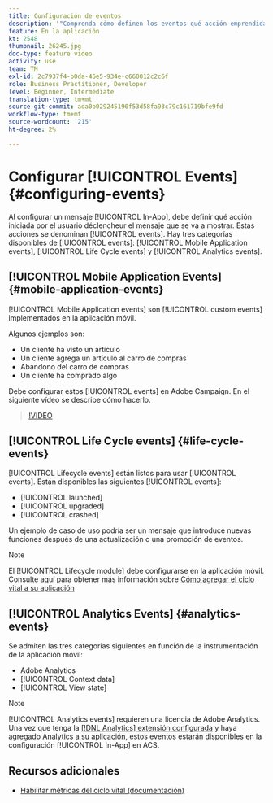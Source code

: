 ```yaml
---
title: Configuración de eventos
description: '"Comprenda cómo definen los eventos qué acción emprendida por el usuario déclencheur que se muestre un mensaje en la aplicación. ”'
feature: En la aplicación
kt: 2548
thumbnail: 26245.jpg
doc-type: feature video
activity: use
team: TM
exl-id: 2c7937f4-b0da-46e5-934e-c660012c2c6f
role: Business Practitioner, Developer
level: Beginner, Intermediate
translation-type: tm+mt
source-git-commit: ada0b029245190f53d58fa93c79c161719bfe9fd
workflow-type: tm+mt
source-wordcount: '215'
ht-degree: 2%

---
```


# Configurar [!UICONTROL Events] {#configuring-events}

Al configurar un mensaje [!UICONTROL In-App], debe definir qué acción iniciada por el usuario déclencheur el mensaje que se va a mostrar. Estas acciones se denominan [!UICONTROL events]. Hay tres categorías disponibles de [!UICONTROL events]: [!UICONTROL Mobile Application events], [!UICONTROL Life Cycle events] y [!UICONTROL Analytics events].

## [!UICONTROL Mobile Application Events] {#mobile-application-events}

[!UICONTROL Mobile Application events] son  [!UICONTROL custom events] implementados en la aplicación móvil.

Algunos ejemplos son:

* Un cliente ha visto un artículo
* Un cliente agrega un artículo al carro de compras
* Abandono del carro de compras
* Un cliente ha comprado algo

Debe configurar estos [!UICONTROL events] en Adobe Campaign. En el siguiente vídeo se describe cómo hacerlo.

>[!VIDEO](https://video.tv.adobe.com/v/26245?quality=12)

## [!UICONTROL Life Cycle events]  {#life-cycle-events}

[!UICONTROL Lifecycle events] están listos para usar  [!UICONTROL events]. Están disponibles las siguientes [!UICONTROL events]:

* [!UICONTROL launched]
* [!UICONTROL upgraded]
* [!UICONTROL crashed]

Un ejemplo de caso de uso podría ser un mensaje que introduce nuevas funciones después de una actualización o una promoción de eventos.

>[!NOTE]
>
>El [!UICONTROL Lifecycle module] debe configurarse en la aplicación móvil. Consulte aquí para obtener más información sobre [Cómo agregar el ciclo vital a su aplicación](https://aep-sdks.gitbook.io/docs/using-mobile-extensions/mobile-core/lifecycle)

## [!UICONTROL Analytics Events] {#analytics-events}

Se admiten las tres categorías siguientes en función de la instrumentación de la aplicación móvil:

* Adobe Analytics
* [!UICONTROL Context data]
* [!UICONTROL View state]

>[!NOTE]
>
>[!UICONTROL Analytics events] requieren una licencia de Adobe Analytics. Una vez que tenga la [[!DNL Analytics] extensión configurada](https://aep-sdks.gitbook.io/docs/using-mobile-extensions/adobe-analytics#configure-analytics-extension-in-launch) y haya agregado [Analytics a su aplicación](https://aep-sdks.gitbook.io/docs/using-mobile-extensions/adobe-analytics#add-analytics-to-your-app), estos eventos estarán disponibles en la configuración [!UICONTROL In-App] en ACS.

## Recursos adicionales

* [Habilitar métricas del ciclo vital (documentación)](https://aep-sdks.gitbook.io/docs/getting-started/initialize-the-sdk#enable-lifecycle-metrics)
